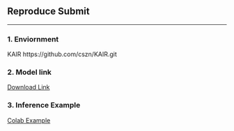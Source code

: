 <h2>Reproduce Submit</h2>
<hr>

<h3>1. Enviornment</h3>
KAIR https://github.com/cszn/KAIR.git <br>


<h3>2. Model link</h3>
<a href="https://drive.google.com/file/d/1bNvxsIBxv9qVY_VtOwsl5sfRkcSXp2dc/view?usp=sharing">
Download Link
</a>

<h3>3. Inference Example</h3>
<a href="https://colab.research.google.com/drive/17YEuyLePnm9ODO170bQePYY04jXccrPU?usp=sharing">
Colab Example
</a>

